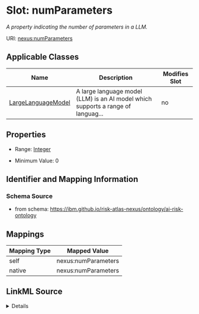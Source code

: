 

# Slot: numParameters


_A property indicating the number of parameters in a LLM._





URI: [nexus:numParameters](https://ibm.github.io/risk-atlas-nexus/ontology/numParameters)



<!-- no inheritance hierarchy -->





## Applicable Classes

| Name | Description | Modifies Slot |
| --- | --- | --- |
| [LargeLanguageModel](LargeLanguageModel.md) | A large language model (LLM) is an AI model which supports a range of languag... |  no  |







## Properties

* Range: [Integer](Integer.md)

* Minimum Value: 0





## Identifier and Mapping Information







### Schema Source


* from schema: https://ibm.github.io/risk-atlas-nexus/ontology/ai-risk-ontology




## Mappings

| Mapping Type | Mapped Value |
| ---  | ---  |
| self | nexus:numParameters |
| native | nexus:numParameters |




## LinkML Source

<details>
```yaml
name: numParameters
description: A property indicating the number of parameters in a LLM.
from_schema: https://ibm.github.io/risk-atlas-nexus/ontology/ai-risk-ontology
rank: 1000
alias: numParameters
domain_of:
- LargeLanguageModel
range: integer
minimum_value: 0

```
</details>
